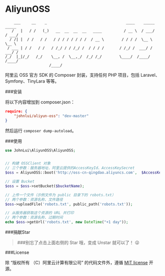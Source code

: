 AliyunOSS
====================

```
    ___     __    _                                    ____    _____   _____
   /   |   / /   (_)   __  __  __  __   ____          / __ \  / ___/  / ___/
  / /| |  / /   / /   / / / / / / / /  / __ \        / / / /  \__ \   \__ \
 / ___ | / /   / /   / /_/ / / /_/ /  / / / /       / /_/ /  ___/ /  ___/ /
/_/  |_|/_/   /_/    \__, /  \__,_/  /_/ /_/        \____/  /____/  /____/
                    /____/
```

阿里云 OSS 官方 SDK 的 Composer 封装，支持任何 PHP 项目，包括 Laravel、Symfony、TinyLara 等等。

###安装

将以下内容增加到 composer.json：

```json
require: {
    "johnlui/aliyun-oss": "dev-master"
}
```

然后运行 `composer dump-autoload`。

###使用

```php
use JohnLui\AliyunOSS\AliyunOSS;


// 构建 OSSClient 对象
// 三个参数：服务器地址、阿里云提供的AccessKeyId、AccessKeySecret
$oss = AliyunOSS::boot('http://oss-cn-qingdao.aliyuncs.com',  $AccessKeyId, $AccessKeySecret);

// 设置 Bucket
$oss = $oss->setBucket($bucketName);

// 上传一个文件（示例文件为 public 目录下的 robots.txt）
// 两个参数：资源名称、文件路径
$oss->uploadFile('robots.txt', public_path('robots.txt'));

// 从服务器获取这个资源的 URL 并打印
// 两个参数：资源名称、过期时间
echo $oss->getUrl('robots.txt', new DateTime("+1 day"));
```

###捐献Star

> ###别忘了点击上面右侧的 Star 哦，变成 Unstar 就可以了！ :stuck_out_tongue_winking_eye:

###License

除 “版权所有 （C）阿里云计算有限公司” 的代码文件外，遵循 [MIT license](http://opensource.org/licenses/MIT) 开源。
